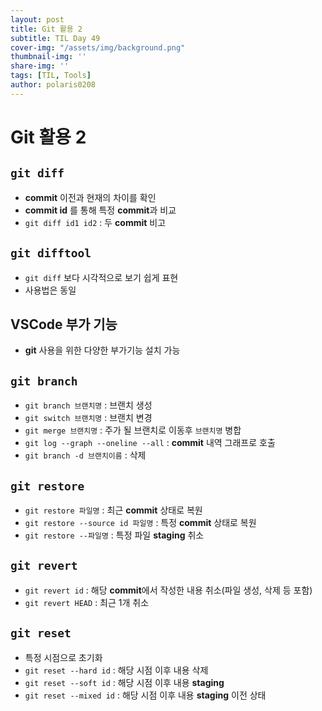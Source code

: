 ```yaml
---
layout: post
title: Git 활용 2
subtitle: TIL Day 49
cover-img: "/assets/img/background.png"
thumbnail-img: ''
share-img: ''
tags: [TIL, Tools]
author: polaris0208
---
```


# Git 활용 2

## `git diff`
- **commit** 이전과 현재의 차이를 확인
- **commit id** 를 통해 특정 **commit**과 비교
- `git diff id1 id2` : 두 **commit** 비고

## `git difftool`
- `git diff` 보다 시각적으로 보기 쉽게 표현
- 사용법은 동일

## **VSCode** 부가 기능
- **git** 사용을 위한 다양한 부가기능 설치 가능

## `git branch`
- `git branch 브랜치명` : 브랜치 생성
- `git switch 브랜치명` : 브랜치 변경
- `git merge 브랜치명` : 주가 될 브랜치로 이동후 `브랜치명` 병합
- `git log --graph --oneline --all` : **commit** 내역 그래프로 호출
- `git branch -d 브랜치이름` : 삭제

## `git restore` 
- `git restore 파일명` : 최근 **commit** 상태로 복원 
- `git restore --source id 파일명` : 특정 **commit** 상태로 복원 
- `git restore --파일명` : 특정 파일 **staging** 취소

## `git revert`
- `git revert id` : 해당 **commit**에서 작성한 내용 취소(파일 생성, 삭제 등 포함)
- `git revert HEAD` : 최근 1개 취소

## `git reset`
- 특정 시점으로 초기화
- `git reset --hard id` : 해당 시점 이후 내용 삭제
- `git reset --soft id` : 해당 시점 이후 내용 **staging**
- `git reset --mixed id` : 해당 시점 이후 내용 **staging** 이전 상태